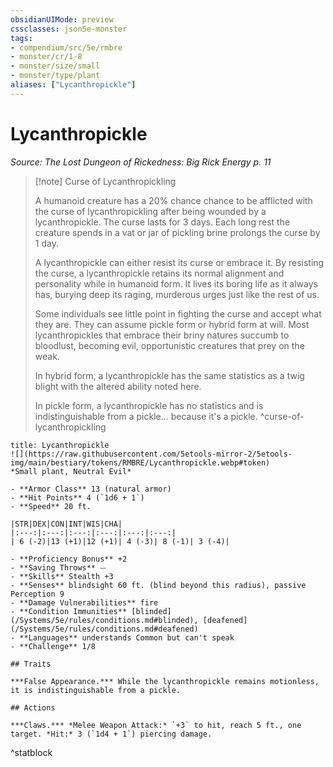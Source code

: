 ```yaml
---
obsidianUIMode: preview
cssclasses: json5e-monster
tags:
- compendium/src/5e/rmbre
- monster/cr/1-8
- monster/size/small
- monster/type/plant
aliases: ["Lycanthropickle"]
---
```

# Lycanthropickle
*Source: The Lost Dungeon of Rickedness: Big Rick Energy p. 11*  

> [!note] Curse of Lycanthropickling
> 
> A humanoid creature has a 20% chance chance to be afflicted with the curse of lycanthropickling after being wounded by a lycanthropickle. The curse lasts for 3 days. Each long rest the creature spends in a vat or jar of pickling brine prolongs the curse by 1 day.
> 
> A lycanthropickle can either resist its curse or embrace it. By resisting the curse, a lycanthropickle retains its normal alignment and personality while in humanoid form. It lives its boring life as it always has, burying deep its raging, murderous urges just like the rest of us.
> 
> Some individuals see little point in fighting the curse and accept what they are. They can assume pickle form or hybrid form at will. Most lycanthropickles that embrace their briny natures succumb to bloodlust, becoming evil, opportunistic creatures that prey on the weak.
> 
> In hybrid form, a lycanthropickle has the same statistics as a twig blight with the altered ability noted here.
> 
> In pickle form, a lycanthropickle has no statistics and is indistinguishable from a pickle... because it's a pickle.
^curse-of-lycanthropickling

```ad-statblock
title: Lycanthropickle
![](https://raw.githubusercontent.com/5etools-mirror-2/5etools-img/main/bestiary/tokens/RMBRE/Lycanthropickle.webp#token)
*Small plant, Neutral Evil*

- **Armor Class** 13 (natural armor)
- **Hit Points** 4 (`1d6 + 1`)
- **Speed** 20 ft.

|STR|DEX|CON|INT|WIS|CHA|
|:---:|:---:|:---:|:---:|:---:|:---:|
| 6 (-2)|13 (+1)|12 (+1)| 4 (-3)| 8 (-1)| 3 (-4)|

- **Proficiency Bonus** +2
- **Saving Throws** ⏤
- **Skills** Stealth +3
- **Senses** blindsight 60 ft. (blind beyond this radius), passive Perception 9
- **Damage Vulnerabilities** fire
- **Condition Immunities** [blinded](/Systems/5e/rules/conditions.md#blinded), [deafened](/Systems/5e/rules/conditions.md#deafened)
- **Languages** understands Common but can't speak
- **Challenge** 1/8

## Traits

***False Appearance.*** While the lycanthropickle remains motionless, it is indistinguishable from a pickle.

## Actions

***Claws.*** *Melee Weapon Attack:* `+3` to hit, reach 5 ft., one target. *Hit:* 3 (`1d4 + 1`) piercing damage.
```
^statblock